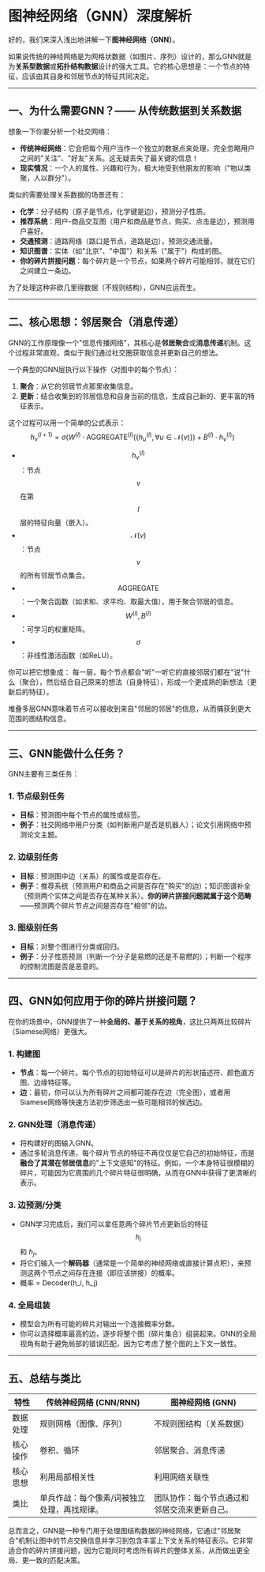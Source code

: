 # 图神经网络（GNN）深度解析

好的，我们来深入浅出地讲解一下**图神经网络（GNN）**。

如果说传统的神经网络是为网格状数据（如图片、序列）设计的，那么GNN就是为**关系型数据**或**拓扑结构数据**设计的强大工具。它的核心思想是：一个节点的特征，应该由其自身和邻居节点的特征共同决定。

---

## 一、为什么需要GNN？—— 从传统数据到关系数据

想象一下你要分析一个社交网络：
- **传统神经网络**：它会把每个用户当作一个独立的数据点来处理，完全忽略用户之间的"关注"、"好友"关系。这无疑丢失了最关键的信息！
- **现实情况**：一个人的属性、兴趣和行为，极大地受到他朋友的影响（"物以类聚，人以群分"）。

类似的需要处理关系数据的场景还有：
- **化学**：分子结构（原子是节点，化学键是边），预测分子性质。
- **推荐系统**：用户-商品交互图（用户和商品是节点，购买、点击是边），预测用户喜好。
- **交通预测**：道路网络（路口是节点，道路是边），预测交通流量。
- **知识图谱**：实体（如"北京"、"中国"）和关系（"属于"）构成的图。
- **你的碎片拼接问题**：每个碎片是一个节点，如果两个碎片可能相邻，就在它们之间建立一条边。

为了处理这种非欧几里得数据（不规则结构），GNN应运而生。

---

## 二、核心思想：邻居聚合（消息传递）

GNN的工作原理像一个"信息传播网络"，其核心是**邻居聚合**或**消息传递**机制。这个过程非常直观，类似于我们通过社交圈获取信息并更新自己的想法。

一个典型的GNN层执行以下操作（对图中的每个节点）：

1. **聚合**：从它的邻居节点那里收集信息。
2. **更新**：结合收集到的邻居信息和自身当前的信息，生成自己新的、更丰富的特征表示。

这个过程可以用一个简单的公式表示：
$$h_v^{(l+1)} = \sigma \left( W^{(l)} \cdot \text{AGGREGATE}^{(l)} \left( \{ h_u^{(l)}, \forall u \in \mathcal{N}(v) \} \right) + B^{(l)} \cdot h_v^{(l)} \right)$$

- $$h_v^{(l)}$$：节点 $$v$$ 在第 $$l$$ 层的特征向量（嵌入）。
- $$\mathcal{N}(v)$$：节点 $$v$$ 的所有邻居节点集合。
- $$\text{AGGREGATE}$$：一个聚合函数（如求和、求平均、取最大值），用于聚合邻居的信息。
- $$W^{(l)}, B^{(l)}$$：可学习的权重矩阵。
- $$\sigma$$：非线性激活函数（如ReLU）。

你可以把它想象成：
每一层，每个节点都会"听"一听它的直接邻居们都在"说"什么（聚合），然后结合自己原来的想法（自身特征），形成一个更成熟的新想法（更新后的特征）。

堆叠多层GNN意味着节点可以接收到来自"邻居的邻居"的信息，从而捕获到更大范围的图结构信息。

---

## 三、GNN能做什么任务？

GNN主要有三类任务：

### 1. 节点级别任务
- **目标**：预测图中每个节点的属性或标签。
- **例子**：社交网络中用户分类（如判断用户是否是机器人）；论文引用网络中预测论文主题。

### 2. 边级别任务
- **目标**：预测图中边（关系）的属性或是否存在。
- **例子**：推荐系统（预测用户和商品之间是否存在"购买"的边）；知识图谱补全（预测两个实体之间是否存在某种关系）。**你的碎片拼接问题就属于这个范畴**——预测两个碎片节点之间是否存在"相邻"的边。

### 3. 图级别任务
- **目标**：对整个图进行分类或回归。
- **例子**：分子性质预测（判断一个分子是易燃的还是不易燃的）；判断一个程序的控制流图是否是恶意的。

---

## 四、GNN如何应用于你的碎片拼接问题？

在你的场景中，GNN提供了一种**全局的、基于关系的视角**，这比只两两比较碎片（Siamese网络）更强大。

### 1. 构建图
- **节点**：每一个碎片。每个节点的初始特征可以是碎片的形状描述符、颜色直方图、边缘特征等。
- **边**：最初，你可以认为所有碎片之间都可能存在边（完全图），或者用Siamese网络等快速方法初步筛选出一些可能相邻的候选边。

### 2. GNN处理（消息传递）
- 将构建好的图输入GNN。
- 通过多轮消息传递，每个碎片节点的特征不再仅仅是它自己的初始特征，而是**融合了其潜在邻居信息**的"上下文感知"的特征。例如，一个本身特征很模糊的碎片，可能因为它周围的几个碎片特征很明确，从而在GNN中获得了更清晰的表示。

### 3. 边预测/分类
- GNN学习完成后，我们可以拿任意两个碎片节点更新后的特征 $$h_i$$ 和 $h_j$。
- 将它们输入一个**解码器**（通常是一个简单的神经网络或直接计算点积），来预测这两个节点之间存在连接（即应该拼接）的概率。
- 概率 = Decoder(h_i, h_j)

### 4. 全局组装
- 模型会为所有可能的碎片对输出一个连接概率分数。
- 你可以选择概率最高的边，逐步将整个图（碎片集合）组装起来。GNN的全局视角有助于避免局部的错误匹配，因为它考虑了整个图的上下文一致性。

---

## 五、总结与类比

| 特性 | 传统神经网络 (CNN/RNN) | 图神经网络 (GNN) |
|------|------------------------|-------------------|
| 数据处理 | 规则网格（图像、序列） | 不规则图结构（关系数据） |
| 核心操作 | 卷积、循环 | 邻居聚合、消息传递 |
| 核心思想 | 利用局部相关性 | 利用网络关联性 |
| 类比 | 单兵作战：每个像素/词被独立处理，再找规律。 | 团队协作：每个节点通过和邻居交流来更新自己。 |

总而言之，GNN是一种专门用于处理图结构数据的神经网络，它通过"邻居聚合"机制让图中的节点交换信息并学习到包含丰富上下文关系的特征表示。它非常适合你的碎片拼接问题，因为它能同时考虑所有碎片的整体关系，从而做出更全局、更一致的匹配决策。
